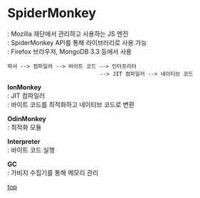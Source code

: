 # SpiderMonkey
: Mozilla 재단에서 관리하고 사용하는 JS 엔진    
: SpiderMonkey API를 통해 라이브러리로 사용 가능   
: Firefox 브라우저, MongoDB 3.3 등에서 사용   


```
파서 --> 컴파일러 --> 바이트 코드 --> 인터프리터
                             --> JIT 컴파일러 --> 네이티브 코드
```


**IonMonkey**    
: JIT 컴파일러    
: 바이트 코드를 최적화하고 네이티브 코드로 변환  


**OdinMonkey**  
: 최적화 모듈   


**Interpreter**  
: 바이트 코드 실행  


**GC**  
: 가비지 수집기를 통해 메모리 관리



[top](#)
